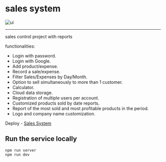 
# sales system

![ui](https://user-images.githubusercontent.com/91347380/193968242-5dc652ab-6330-4a8d-8983-b5fb6ab380bc.png)

---


sales control project with reports

 functionalities:

* Login with password.
* Login with Google.
* Add product/expense.
* Record a sale/expense.
* Filter Sales/Expenses by Day/Month.
* Option to sell simultaneously to more than 1 customer.
* Calculator.
* Cloud data storage.
* Registration of multiple users per account.
* Customized products sold by date reports.
* Report of the most sold and most profitable products in the period.
* Logo and company name customization.


Deploy - [Sales System](https://trembao.herokuapp.com/)

## Run the service locally
    npm run server
    npm run dev
    
